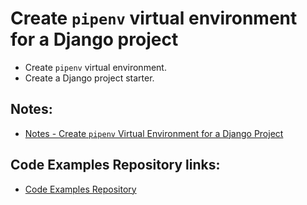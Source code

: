 # Create `pipenv` virtual environment for a Django project
* Create `pipenv` virtual environment.
* Create a Django project starter.

## Notes:
* [Notes - Create `pipenv` Virtual Environment for a Django Project](./notes/notes.md)

## Code Examples Repository links:
* [Code Examples Repository](../../README.md)